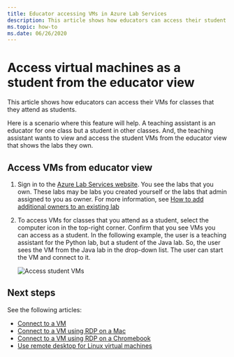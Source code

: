 ```yaml
---
title: Educator accessing VMs in Azure Lab Services
description: This article shows how educators can access their student VMs from the educator view. For example, a teaching assistant can be an educator for one class but a student for other classes.  
ms.topic: how-to
ms.date: 06/26/2020
---
```


# Access virtual machines as a student from the educator view
This article shows how educators can access their VMs for classes that they attend as students. 

Here is a scenario where this feature will help. A teaching assistant is an educator for one class but a student in other classes. And, the teaching assistant wants to view and access the student VMs from the educator view that shows the labs they own. 

## Access VMs from educator view

1. Sign in to the [Azure Lab Services website](https://labs.azure.com). You see the labs that you own. These labs may be labs you created yourself or the labs that admin assigned to you as owner. For more information, see [How to add additional owners to an existing lab](how-to-add-user-lab-owner.md)
2. To access VMs for classes that you attend as a student, select the computer icon in the top-right corner. Confirm that you see VMs you can access as a student. In the following example, the user is a teaching assistant for the Python lab, but a student of the Java lab. So, the user sees the VM from the Java lab in the drop-down list. The user can start the VM and connect to it. 
    
    ![Access student VMs](./media/instructors-access-virtual-machines/access-student-virtual-machines.png)

## Next steps
See the following articles:

- [Connect to a VM](how-to-use-classroom-lab.md#connect-to-the-vm)
- [Connect to a VM using RDP on a Mac](connect-virtual-machine-mac-remote-desktop.md)
- [Connect to a VM using RDP on a Chromebook](connect-virtual-machine-chromebook-remote-desktop.md)
- [Use remote desktop for Linux virtual machines](how-to-use-remote-desktop-linux-student.md)
